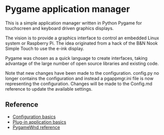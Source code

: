 # Pygame application manager
This is a simple application manager written in Python Pygame for touchscreen and keyboard driven graphics displays.

The vision is to provide a graphics interface to control an embedded Linux system or Raspberry Pi. The idea originated from a hack of the B&N Nook Simple Touch to use the e-ink display.

Pygame was chosen as a quick language to create interfaces, taking advantage of the large number of open source libraries and existing code.

Note that new changes have been made to the configuration. config.py no longer contains the configuration and instead a pgappmgr.ini file is now representing the configuration.
Changes will be made to the Config.md reference to update the available settings.

## Reference
* [Configuration basics](docs/Config.md)
* [Plug-in application basics](docs/Apps.md)
* [PygameWnd reference](docs/PygameWnd.md)
